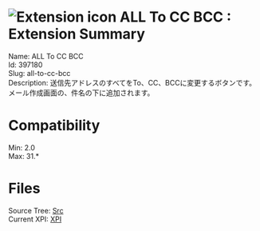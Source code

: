 # ![Extension icon](https://addons.thunderbird.net/user-media/addon_icons/397/397180-64.png?modified=1360398024) ALL To CC BCC : Extension Summary

Name: ALL To CC BCC  
Id: 397180  
Slug: all-to-cc-bcc  
Description: 送信先アドレスのすべてをTo、CC、BCCに変更するボタンです。
メール作成画面の、件名の下に追加されます。
  

# Compatibility
Min: 2.0  
Max: 31.*  

# Files

Source Tree: [Src](C:/Dev/Thunderbird/ThunderKdB/xall/xOther/397180-all-to-cc-bcc/src)  
Current XPI: [XPI](C:/Dev/Thunderbird/ThunderKdB/xall/xOther/397180-all-to-cc-bcc/xpi)  



